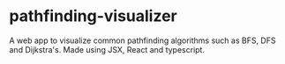 # pathfinding-visualizer
A web app to visualize common pathfinding algorithms such as BFS, DFS and Dijkstra's. Made using JSX, React and typescript.
